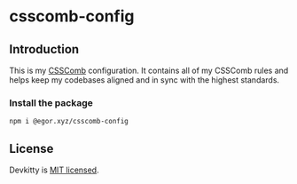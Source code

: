 # csscomb-config

## Introduction

This is my [CSSComb](https://github.com/csscomb/csscomb.js) configuration.
It contains all of my CSSComb rules and helps keep my codebases aligned and in sync with the highest standards.

### Install the package

```shell
npm i @egor.xyz/csscomb-config
```

## License

Devkitty is [MIT licensed](./LICENSE).
